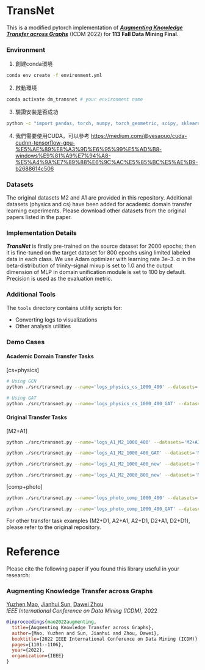 # TransNet

This is a modified pytorch implementation of [_**Augmenting Knowledge Transfer across Graphs**_](https://ieeexplore.ieee.org/stamp/stamp.jsp?arnumber=10027706) (ICDM 2022) for **113 Fall Data Mining Final**.

### Environment
1. 創建conda環境
```bash
conda env create -f environment.yml
```

2. 啟動環境
```bash
conda activate dm_transnet # your environment name
```

3. 驗證安裝是否成功
```bash
python -c "import pandas, torch, numpy, torch_geometric, scipy, sklearn, matplotlib, pymetis, structlog, tensorboardX; print('All packages imported successfully!')"
```

4. 我們需要使用CUDA，可以參考 https://medium.com/@yesaouo/cuda-cudnn-tensorflow-gpu-%E5%AE%89%E8%A3%9D%E6%95%99%E5%AD%B8-windows%E9%81%A9%E7%94%A8-%E5%A4%9A%E7%89%88%E6%9C%AC%E5%85%BC%E5%AE%B9-b2688614c506


### Datasets
The original datasets M2 and A1 are provided in this repository. Additional datasets (physics and cs) have been added for academic domain transfer learning experiments. 
Please download other datasets from the original papers listed in the paper.

### Implementation Details
_**TransNet**_ is firstly pre-trained on the source dataset for 2000 epochs; then it is fine-tuned on the target dataset for 800 epochs using limited labeled data in each class. We use Adam optimizer with learning rate 3e-3. α in the beta-distribution of trinity-signal mixup is set to 1.0 and the output dimension of MLP in domain unification module is set to 100 by default. Precision is used as the evaluation metric.

### Additional Tools
The `tools` directory contains utility scripts for:
- Converting logs to visualizations
- Other analysis utilities

### Demo Cases

#### Academic Domain Transfer Tasks
[cs+physics]
```bash
# Using GCN
python ./src/transnet.py --name='logs_physics_cs_1000_400' --datasets='cs+physics' --finetune_epoch=400 --mu=1e-2 --seed=100 --gnn='gcn' --few_shot=5  --epoch=1000  --batch_size=-1   --finetune_lr=0.01  --pre_finetune=200 --ratio=0.7 --disc='3' --_lambda=0.02  --_lambda=0.05 --_alpha=0.01 --_alpha=0.01

# Using GAT
python ./src/transnet.py --name='logs_physics_cs_1000_400_GAT' --datasets='cs+physics' --finetune_epoch=400 --mu=1e-2 --seed=100 --gnn='gat' --few_shot=5  --epoch=1000  --batch_size=-1   --finetune_lr=0.01  --pre_finetune=200 --ratio=0.7 --disc='3' --_lambda=0.02  --_lambda=0.05 --_alpha=0.01 --_alpha=0.01
```

#### Original Transfer Tasks
[M2+A1]
```bash
python ./src/transnet.py --name='logs_A1_M2_1000_400' --datasets='M2+A1' --finetune_epoch=400 --mu=1e-2 --seed=100 --gnn='gcn' --few_shot=5  --epoch=1000  --batch_size=-1   --finetune_lr=0.01  --pre_finetune=200 --ratio=0.7 --disc='3' --_lambda=0.02  --_lambda=0.05 --_alpha=0.01 --_alpha=0.01

python ./src/transnet.py --name='logs_A1_M2_1000_400_GAT' --datasets='M2+A1' --finetune_epoch=400 --mu=1e-2 --seed=100 --gnn='gat' --few_shot=5  --epoch=1000  --batch_size=-1   --finetune_lr=0.01  --pre_finetune=200 --ratio=0.7 --disc='3' --_lambda=0.02  --_lambda=0.05 --_alpha=0.01 --_alpha=0.01

python ./src/transnet.py --name='logs_A1_M2_1000_400_new' --datasets='M2+A1' --finetune_epoch=400 --mu=1e-2 --seed=100 --gnn='gcn' --few_shot=5  --epoch=1000  --batch_size=-1   --finetune_lr=0.01  --pre_finetune=200 --ratio=0.7 --disc='3' --_lambda=0.02  --_lambda=0.05 --_alpha=0.01 --_alpha=0.01

python ./src/transnet.py --name='logs_A1_M2_2000_800_new' --datasets='M2+A1' --finetune_epoch=800 --mu=1e-2 --seed=100 --gnn='gcn' --few_shot=5  --epoch=2000  --batch_size=-1   --finetune_lr=0.01  --pre_finetune=200 --ratio=0.7 --disc='3' --_lambda=0.02  --_lambda=0.05 --_alpha=0.01 --_alpha=0.01
```

[comp+photo]
```bash
python ./src/transnet.py --name='logs_photo_comp_1000_400' --datasets='comp+photo' --finetune_epoch=400 --mu=1e-2 --seed=100 --gnn='gcn' --few_shot=5  --epoch=1000  --batch_size=-1   --finetune_lr=0.01  --pre_finetune=200 --ratio=0.7 --disc='3' --_lambda=0.02  --_lambda=0.05 --_alpha=0.01 --_alpha=0.01

python ./src/transnet.py --name='logs_photo_comp_1000_400_GAT' --datasets='comp+photo' --finetune_epoch=400 --mu=1e-2 --seed=100 --gnn='gat' --few_shot=5  --epoch=1000  --batch_size=-1   --finetune_lr=0.01  --pre_finetune=200 --ratio=0.7 --disc='3' --_lambda=0.02  --_lambda=0.05 --_alpha=0.01 --_alpha=0.01
```

For other transfer task examples (M2+D1, A2+A1, A2+D1, D2+A1, D2+D1), please refer to the original repository.

# Reference

Please cite the following paper if you found this library useful in your research:

### Augmenting Knowledge Transfer across Graphs
[Yuzhen Mao](https://scholar.google.com/citations?user=9wKn1A0AAAAJ&hl=en), [Jianhui Sun](https://jsycsjh.github.io/), [Dawei Zhou](https://sites.google.com/view/dawei-zhou/home)\
*IEEE International Conference on Data Mining (ICDM)*, 2022

```bibtex
@inproceedings{mao2022augmenting,
  title={Augmenting Knowledge Transfer across Graphs},
  author={Mao, Yuzhen and Sun, Jianhui and Zhou, Dawei},
  booktitle={2022 IEEE International Conference on Data Mining (ICDM)},
  pages={1101--1106},
  year={2022},
  organization={IEEE}
}
```